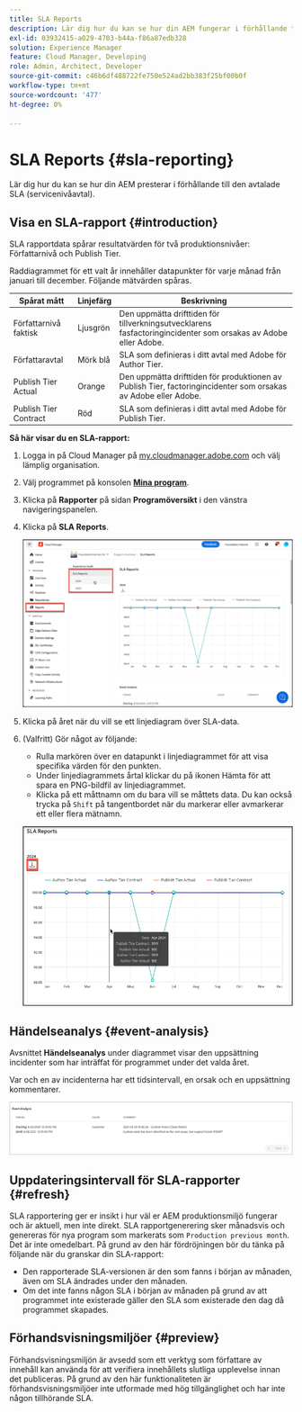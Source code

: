 ```yaml
---
title: SLA Reports
description: Lär dig hur du kan se hur din AEM fungerar i förhållande till det avtalade servicenivåavtalet.
exl-id: 03932415-a029-4703-b44a-f86a87edb328
solution: Experience Manager
feature: Cloud Manager, Developing
role: Admin, Architect, Developer
source-git-commit: c46b6df488722fe750e524ad2bb383f25bf00b0f
workflow-type: tm+mt
source-wordcount: '477'
ht-degree: 0%

---
```



# SLA Reports {#sla-reporting}

Lär dig hur du kan se hur din AEM presterar i förhållande till den avtalade SLA (servicenivåavtal).

## Visa en SLA-rapport {#introduction}

SLA rapportdata spårar resultatvärden för två produktionsnivåer: Författarnivå och Publish Tier.

Raddiagrammet för ett valt år innehåller datapunkter för varje månad från januari till december. Följande mätvärden spåras.

| Spårat mått | Linjefärg | Beskrivning |
| --- | --- | --- |
| Författarnivå faktisk | Ljusgrön | Den uppmätta drifttiden för tillverkningsutvecklarens fasfactoringincidenter som orsakas av Adobe eller Adobe. |
| Författaravtal | Mörk blå | SLA som definieras i ditt avtal med Adobe för Author Tier. |
| Publish Tier Actual | Orange | Den uppmätta drifttiden för produktionen av Publish Tier, factoringincidenter som orsakas av Adobe eller Adobe. |
| Publish Tier Contract | Röd | SLA som definieras i ditt avtal med Adobe för Publish Tier. |

**Så här visar du en SLA-rapport:**

1. Logga in på Cloud Manager på [my.cloudmanager.adobe.com](https://my.cloudmanager.adobe.com/) och välj lämplig organisation.

1. Välj programmet på konsolen **[Mina program](/help/implementing/cloud-manager/navigation.md#my-programs)**.

1. Klicka på **Rapporter** på sidan **Programöversikt** i den vänstra navigeringspanelen.

1. Klicka på **SLA Reports**.

   ![SLA rapportlinjediagram](/help/implementing/cloud-manager/assets/cm-sla-report.png)

1. Klicka på året när du vill se ett linjediagram över SLA-data.

1. (Valfritt) Gör något av följande:

   * Rulla markören över en datapunkt i linjediagrammet för att visa specifika värden för den punkten.
   * Under linjediagrammets årtal klickar du på ikonen Hämta för att spara en PNG-bildfil av linjediagrammet.
   * Klicka på ett måttnamn om du bara vill se måttets data. Du kan också trycka på `Shift` på tangentbordet när du markerar eller avmarkerar ett eller flera mätnamn.

   ![Visar detaljerade data](/help/implementing/cloud-manager/assets/cm-sla-download.png)

## Händelseanalys {#event-analysis}

Avsnittet **Händelseanalys** under diagrammet visar den uppsättning incidenter som har inträffat för programmet under det valda året.

Var och en av incidenterna har ett tidsintervall, en orsak och en uppsättning kommentarer.

![Exempel på händelseanalys](assets/sla-reporting-c.png)

## Uppdateringsintervall för SLA-rapporter {#refresh}

SLA rapportering ger er insikt i hur väl er AEM produktionsmiljö fungerar och är aktuell, men inte direkt. SLA rapportgenerering sker månadsvis och genereras för nya program som markerats som `Production previous month`. Det är inte omedelbart. På grund av den här fördröjningen bör du tänka på följande när du granskar din SLA-rapport:

* Den rapporterade SLA-versionen är den som fanns i början av månaden, även om SLA ändrades under den månaden.
* Om det inte fanns någon SLA i början av månaden på grund av att programmet inte existerade gäller den SLA som existerade den dag då programmet skapades.

## Förhandsvisningsmiljöer {#preview}

Förhandsvisningsmiljön är avsedd som ett verktyg som författare av innehåll kan använda för att verifiera innehållets slutliga upplevelse innan det publiceras. På grund av den här funktionaliteten är förhandsvisningsmiljöer inte utformade med hög tillgänglighet och har inte någon tillhörande SLA.
